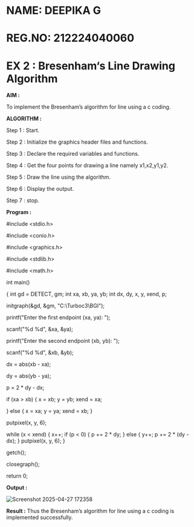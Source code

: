 # NAME: DEEPIKA G
# REG.NO: 212224040060

# EX 2 : Bresenham‘s Line Drawing Algorithm

**AIM :**

 To  implement the Bresenham’s  algorithm for line using a c coding.

**ALGORITHM :**

   Step 1 : Start.
   
   Step 2 : Initialize the graphics header files and functions.

   Step 3 : Declare the required variables and functions.

   Step 4 : Get the four points for drawing a line namely x1,x2,y1,y2.

   Step 5 : Draw the line using the algorithm.

   Step  6 : Display the output.

   Step 7 : stop.

**Program :**

#include <stdio.h>

#include <conio.h>

#include <graphics.h>

#include <stdlib.h>

#include <math.h>

int main()

   {
     int gd = DETECT, gm;
     int xa, xb, ya, yb;
     int dx, dy, x, y, xend, p;

initgraph(&gd, &gm, "C:\\Turboc3\\BGI");  

printf("Enter the first endpoint (xa, ya): ");

scanf("%d %d", &xa, &ya);

printf("Enter the second endpoint (xb, yb): ");

scanf("%d %d", &xb, &yb);

dx = abs(xb - xa);

dy = abs(yb - ya);

p = 2 * dy - dx;

if (xa > xb) {
    x = xb;
    y = yb;
    xend = xa;
    
} else {
    x = xa;
    y = ya;
    xend = xb;
}

putpixel(x, y, 6);

while (x < xend) {
    x++;
    if (p < 0) {
        p += 2 * dy;
    } else {
        y++;
        p += 2 * (dy - dx);
    }
    putpixel(x, y, 6);
}

getch();

closegraph();

return 0;

**Output :**

![Screenshot 2025-04-27 172358](https://github.com/user-attachments/assets/baa35be7-ddbb-4a92-96e0-cb1b6084f8ff)

**Result :**
Thus the Bresenham’s algorithm for line using a c coding is implemented successfully.
